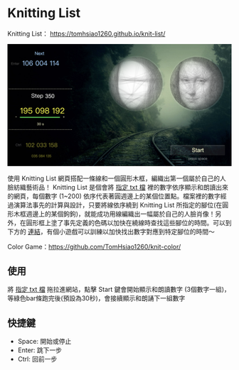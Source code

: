 Knitting List
======
Knitting List： https://tomhsiao1260.github.io/knit-list/


![Alt text](/resource/img/screenshot.png)

使用 Knitting List 網頁搭配一條線和一個圓形木框，編織出第一個屬於自己的人臉紡織藝術品！
Knitting List 是個會將 [指定 txt 檔](/result.txt) 裡的數字依序顯示和朗讀出來的網頁，每個數字 (1~200) 依序代表著圓週邊上的某個位置點。檔案裡的數字經過演算法事先的計算與設計，只要將線依序繞到 Knitting List 所指定的腳位(在圓形木框週邊上的某個鉤鉤)，就能成功用線編織出一幅屬於自己的人臉肖像！另外，在圓形框上塗了事先定義的色碼以加快在繞線時查找這些腳位的時間。可以到下方的 [連結](https://github.com/TomHsiao1260/knit_color/)，有個小遊戲可以訓練以加快找出數字對應到特定腳位的時間～

Color Game：https://github.com/TomHsiao1260/knit-color/

使用
------
將 [指定 txt 檔](/result.txt) 拖拉進網站，點擊 Start 鍵會開始顯示和朗讀數字 (3個數字一組)，等綠色bar條跑完後(預設為30秒)，會接續顯示和朗誦下一組數字

快捷鍵
------
* Space: 開始或停止
* Enter: 跳下一步
* Ctrl: 回前一步
